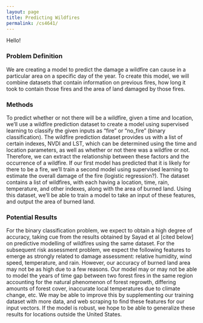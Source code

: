 ```yaml
---
layout: page
title: Predicting Wildfires
permalink: /cs4641/
---
```

Hello! 

### Problem Definition 

We are creating a model to predict the damage a wildfire can cause in a particular area on a specific day of the year. To create this model, we will combine datasets that contain information on previous fires, how long it took to contain those fires and the area of land damaged by those fires.

### Methods

To predict whether or not there will be a wildfire, given a time and location, we’ll use a wildfire prediction dataset to create a model using supervised learning to classify the given inputs as “fire” or “no_fire” (binary classification). The wildfire prediction dataset provides us with a list of certain indexes, NVDI and LST, which can be determined using the time and location parameters, as well as whether or not there was a wildfire or not. Therefore, we can extract the relationship between these factors and the occurrence of a wildfire.
If our first model has predicted that it is likely for there to be a fire, we’ll train a second model using supervised learning to estimate the overall damage of the fire (logistic regression?). The dataset contains a list of wildfires, with each having a location, time, rain, temperature, and other indexes, along with the area of burned land. Using this dataset, we’ll be able to train a model to take an input of these features, and output the area of burned land.

### Potential Results

For the binary classification problem, we expect to obtain a high degree of accuracy, taking cue from the results obtained by Sayad et al [cited below] on predictive modelling of wildfires using the same dataset. For the subsequent risk assessment problem, we expect the following features to emerge as strongly related to damage assessment:  relative humidity, wind speed, temperature, and rain. However, our accuracy of burned land area may not be as high due to a few reasons. Our model may or may not be able to model the years of time gap between two forest fires in the same region accounting for the natural phenomenon of forest regrowth, differing amounts of forest cover, inaccurate local temperatures due to climate change, etc. We may be able to improve this by supplementing our training dataset with more data, and web scraping to find these features for our input vectors.
If the model is robust, we hope to be able to generalize these results for locations outside the United States. 
